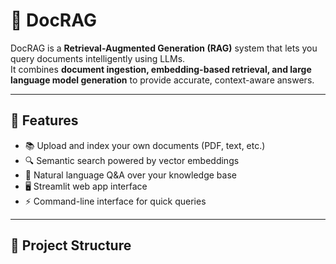 # 📄 DocRAG

DocRAG is a **Retrieval-Augmented Generation (RAG)** system that lets you query documents intelligently using LLMs.  
It combines **document ingestion, embedding-based retrieval, and large language model generation** to provide accurate, context-aware answers.

---

## 🚀 Features

- 📚 Upload and index your own documents (PDF, text, etc.)
- 🔍 Semantic search powered by vector embeddings
- 💬 Natural language Q&A over your knowledge base
- 🖥️ Streamlit web app interface
- ⚡ Command-line interface for quick queries

---

## 📂 Project Structure

